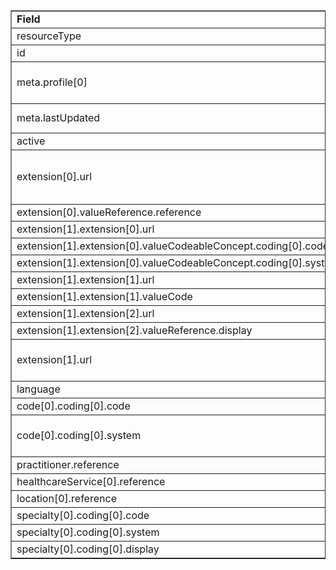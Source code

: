 <table border="1"><tr><td><b>Field</b></td><td><b>Value</b></td></tr>
<tr><td>resourceType</td><td>
"PractitionerRole"
</td></tr>
<tr><td>id</td><td>
"HansSoloRole1"
</td></tr>
<tr><td>meta.profile[0]</td><td>"http://hl7.org/fhir/us/davinci-pdex-plan-net/StructureDefinition/plannet-PractitionerRole"</td></tr>
<tr><td>meta.lastUpdated</td><td>
"2020-07-07T13:26:22.0314215+00:00"
</td></tr>
<tr><td>active</td><td>
"true"
</td></tr>
<tr><td>extension[0].url</td><td>
"http://hl7.org/fhir/us/davinci-pdex-plan-net/StructureDefinition/network-reference"
</td></tr>
<tr><td>extension[0].valueReference.reference</td><td>
"Organization/AcmeofCTStdNet"
</td></tr>
<tr><td>extension[1].extension[0].url</td><td>
"code"
</td></tr>
<tr><td>extension[1].extension[0].valueCodeableConcept.coding[0].code</td><td>
#207R00000X
</td></tr>
<tr><td>extension[1].extension[0].valueCodeableConcept.coding[0].system</td><td>
"http://nucc.org/provider-taxonomy"
</td></tr>
<tr><td>extension[1].extension[1].url</td><td>
"status"
</td></tr>
<tr><td>extension[1].extension[1].valueCode</td><td>
"active"
</td></tr>
<tr><td>extension[1].extension[2].url</td><td>
"issuer"
</td></tr>
<tr><td>extension[1].extension[2].valueReference.display</td><td>
"American Board of Internal Medicine"
</td></tr>
<tr><td>extension[1].url</td><td>
"http://hl7.org/fhir/us/davinci-pdex-plan-net/StructureDefinition/qualification"
</td></tr>
<tr><td>language</td><td>
"en-US"
</td></tr>
<tr><td>code[0].coding[0].code</td><td>
#ph
</td></tr>
<tr><td>code[0].coding[0].system</td><td>
"http://hl7.org/fhir/us/davinci-pdex-plan-net/CodeSystem/ProviderRoleCS"
</td></tr>
<tr><td>practitioner.reference</td><td>
"Practitioner/HansSolo"
</td></tr>
<tr><td>healthcareService[0].reference</td><td>
"HealthcareService/HansSoloService"
</td></tr>
<tr><td>location[0].reference</td><td>
"Location/HansSoloClinic"
</td></tr>
<tr><td>specialty[0].coding[0].code</td><td>
#207R00000X
</td></tr>
<tr><td>specialty[0].coding[0].system</td><td>
"http://nucc.org/provider-taxonomy"
</td></tr>
<tr><td>specialty[0].coding[0].display</td><td>
"Internal Medicine Physician"
</td></tr>
</table>

